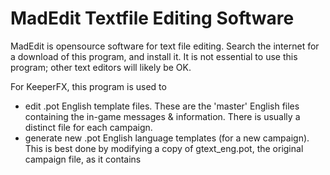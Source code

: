 # MadEdit Textfile Editing Software #

MadEdit is opensource software for text file editing. Search the internet for a download of this program, and install it. It is not essential to use this program; other text editors will likely be OK.

For KeeperFX, this program is used to

  * edit .pot English template files. These are the 'master' English files containing the in-game messages & information. There is usually a distinct file for each campaign.
  * generate new .pot English language templates (for a new campaign). This is best done by modifying a copy of gtext\_eng.pot, the original campaign file, as it contains